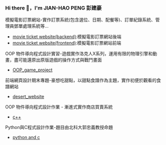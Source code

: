 ### Hi there 👋，I'm JIAN-HAO PENG 彭建豪

模擬電影訂票網站-實作訂票系統(包含選位、日期、配餐等)、訂單紀錄系統、管理員鄧單處理系統等...

* [movie ticket website(backend)](https://github.com/fantong11/movie-ticket-backend):模擬電影訂票網站後端
* [movie ticket website(frontend)](https://github.com/fantong11/movie-ticket-frontend):模擬電影訂票網站前端

OOP 物件導向程式設計實習-遊戲實作洛克人X系列，運用有限的物理引擎和動畫，盡可能還原出原版遊戲的操作方式與戰鬥畫面
* [OOP_game_project](https://github.com/cmalvin121/OOP)

前端網頁設計期末專題-豪想吃甜點，以甜點食譜作為主題，實作初便於觀看的食譜網站
* [desert_website](https://github.com/fantong11/web-design-midterm)

OOP 物件導向程式設計作業 - 漸進式實作商店買賣系統
* [c++](https://github.com/Peng7413/Cplusplus-shop-HW)

Python與C程式設計作業-題目由北科大郭忠義教授命題
* [python and c](https://github.com/Peng7413/python-and-c-HW)
